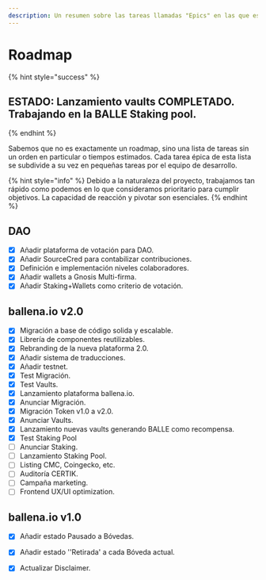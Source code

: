 ```yaml
---
description: Un resumen sobre las tareas llamadas "Epics" en las que estamos trabajando
---
```


# Roadmap

{% hint style="success" %}
## ESTADO: Lanzamiento vaults COMPLETADO. Trabajando en la BALLE Staking pool.
{% endhint %}

Sabemos que no es exactamente un roadmap, sino una lista de tareas sin un orden en particular o tiempos estimados. Cada tarea épica de esta lista se subdivide a su vez en pequeñas tareas por el equipo de desarrollo.

{% hint style="info" %}
Debido a la naturaleza del proyecto, trabajamos tan rápido como podemos en lo que consideramos prioritario para cumplir objetivos. La capacidad de reacción y pivotar son esenciales.
{% endhint %}

## DAO

* [x] Añadir plataforma de votación para DAO.
* [x] Añadir SourceCred para contabilizar contribuciones.
* [x] Definición e implementación niveles colaboradores.
* [x] Añadir wallets a Gnosis Multi-firma.
* [x] Añadir Staking+Wallets como criterio de votación.

## ballena.io v2.0

* [x] Migración a base de código solida y escalable.
* [x] Librería de componentes reutilizables.
* [x] Rebranding de la nueva plataforma 2.0.
* [x] Añadir sistema de traducciones.
* [x] Añadir testnet.
* [x] Test Migración.
* [x] Test Vaults.
* [x] Lanzamiento plataforma ballena.io.
* [x] Anunciar Migración.
* [x] Migración Token v1.0 a v2.0.
* [x] Anunciar Vaults.
* [x] Lanzamiento nuevas vaults generando BALLE como recompensa.
* [x] Test Staking Pool
* [ ] Anunciar Staking.
* [ ] Lanzamiento Staking Pool.
* [ ] Listing CMC, Coingecko, etc.
* [ ] Auditoría CERTIK.
* [ ] Campaña marketing.
* [ ] Frontend UX/UI optimization.

## ballena.io v1.0

* [x] Añadir estado Pausado a Bóvedas.
* [x] Añadir estado ''Retirada' a cada Bóveda actual.
* [x] Actualizar Disclaimer.





